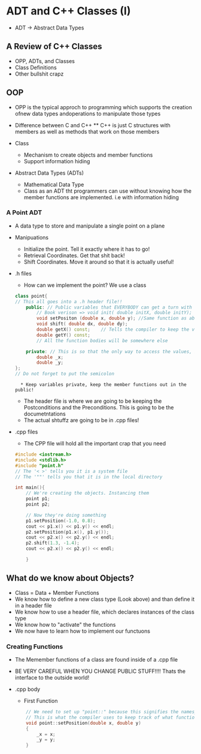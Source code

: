# ADT and C++ Classes (I)
* ADT -> Abstract Data Types

## A Review of C++ Classes
* OPP, ADTs, and Classes
* Class Definitions
* Other bullshit crapz

## OOP
* OPP is the typical approch to programming which supports the creation ofnew data types andoperations to manipulate those types

* Difference between C and C++ 
** C++ is just C structures with members as well as methods that work on those members

* Class
    * Mechanism to create objects and member functions
    * Support information hiding

* Abstract Data Types (ADTs)
    * Mathematical Data Type
    * Class as an ADT tht programmers can use without knowing how the member functions are implemented. i.e with information hiding 

### A Point ADT
* A data type to store and manipulate a single point on a plane
* Manipuations
    * Initialize the point. Tell it exactly where it has to go!
    * Retrieval Coordinates. Get that shit back!
    * Shift Coordinates. Move it around so that it is actually useful!

* .h files
    * How can we implement the point? We use a class
    ```c++
    class point{
    // This all goes into a .h header file!!
        public: // Public variables that EVERYBODY can get a turn with :P
            // Book verison => void init( double initX, double initY);
            void setPositon (double x, double y); //Same function as above, but a more accept naming convention
            void shift( double dx, double dy);
            double getX() const;    // Tells the compiler to keep the variables constant!
            double getY() const;
            // All the function bodies will be somewhere else

        private: // This is so that the only way to access the values, is using functions! Typically getter/setters
            double _x;
            double _y;
    };
    // Do not forget to put the semicolon
    ```
        * Keep variables private, keep the member functions out in the public!
    * The header file is where we are going to be keeping the Postconditions and the Preconditions. This is going to be the documetntations
    * The actual shtuffz are going to be in .cpp files! 

* .cpp files
    * The CPP file will hold all the important crap that you need

    ``` c++
    #include <iostream.h>
    #include <stdlib.h>
    #include "point.h"
    // The '< >' tells you it is a system file
    // The '""' tells you that it is in the local directory

    int main(){
        // We're creating the objects. Instancing them
        point p1;
        point p2;

        // Now they're doing something
        p1.setPosition(-1.0, 0.8);
        cout << p1.x() << p1.y() << endl;
        p2.setPosition(p1.x(), p1.y());
        cout << p2.x() << p2.y() << endl;
        p2.shift(1.3, -1.4);
        cout << p2.x() << p2.y() << endl;

        }
    ```
## What do we know about Objects?

* Class = Data + Member Functions
* We know how to define a new class type (Look above) and than define it in a header file
* We know how to use a header file, which declares instances of the class type
* We know how to "activate" the functions
* We now have to learn how to implement our functuons

### Creating Functions
* The Memember functions of a class are found inside of a .cpp file
* BE VERY CAREFUL WHEN YOU CHANGE PUBLIC STUFF!!!! Thats the interface to the outside world!

* .cpp body
    * First Function
    ``` c++
        // We need to set up "point::" because this signifies the namespace for the function
        // This is what the compiler uses to keep track of what functions that are being used at the moment
        void point::setPosition(double x, double y)
        {
            _x = x;
            _y = y;
        }
